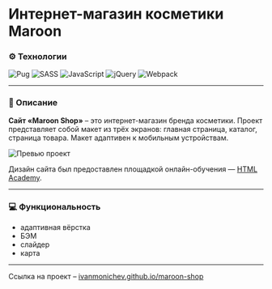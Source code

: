 # Интернет-магазин косметики Maroon

### ⚙️ Технологии
![Pug](https://img.shields.io/badge/Pug-FFF?style=for-the-badge&logo=pug&logoColor=A86454)
![SASS](https://img.shields.io/badge/SASS-hotpink.svg?style=for-the-badge&logo=SASS&logoColor=white)
![JavaScript](https://img.shields.io/badge/javascript-%23323330.svg?style=for-the-badge&logo=javascript&logoColor=%23F7DF1E)
![jQuery](https://img.shields.io/badge/jquery-%230769AD.svg?style=for-the-badge&logo=jquery&logoColor=white)
![Webpack](https://img.shields.io/badge/webpack-%238DD6F9.svg?style=for-the-badge&logo=webpack&logoColor=black)

___

### 📄 Описание
**Сайт «Maroon Shop»** – это интернет-магазин бренда косметики. Проект представляет собой макет из трёх экранов: главная страница, каталог, страница товара. Макет адаптивен к мобильным устройствам.

![Превью проект](https://i.ibb.co/WvF3XyC/maroon-shop-prview.jpg)

Дизайн сайта был предоставлен площадкой онлайн-обучения — [HTML Academy](https://htmlacademy.ru/).

---

### 💻 Функциональность

- адаптивная вёрстка
- БЭМ
- слайдер
- карта

---
Ссылка на проект – [ivanmonichev.github.io/maroon-shop](https://ivanmonichev.github.io/maroon-shop/)
